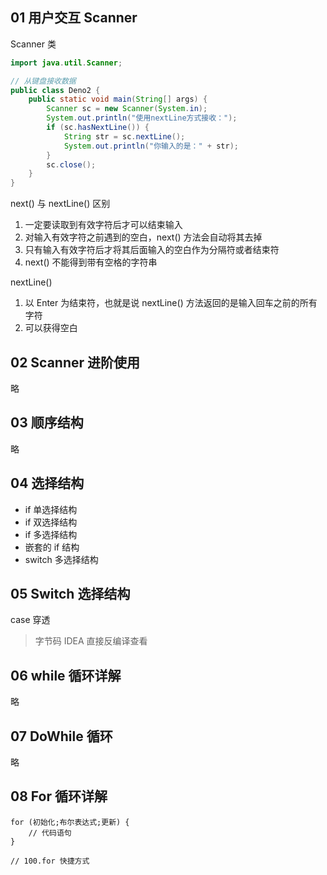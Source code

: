 ## 01 用户交互 Scanner

Scanner 类

```java
import java.util.Scanner;

// 从键盘接收数据
public class Deno2 {
    public static void main(String[] args) {
        Scanner sc = new Scanner(System.in);
        System.out.println("使用nextLine方式接收：");
        if (sc.hasNextLine()) {
            String str = sc.nextLine();
            System.out.println("你输入的是：" + str);
        }
        sc.close();
    }
}

```

next() 与 nextLine() 区别

1. 一定要读取到有效字符后才可以结束输入
2. 对输入有效字符之前遇到的空白，next() 方法会自动将其去掉
3. 只有输入有效字符后才将其后面输入的空白作为分隔符或者结束符
4. next() 不能得到带有空格的字符串

nextLine()

1. 以 Enter 为结束符，也就是说 nextLine() 方法返回的是输入回车之前的所有字符
2. 可以获得空白

## 02 Scanner 进阶使用

略

## 03 顺序结构

略

## 04 选择结构

- if 单选择结构
- if 双选择结构
- if 多选择结构
- 嵌套的 if 结构
- switch 多选择结构

## 05 Switch 选择结构

case 穿透

> 字节码 IDEA 直接反编译查看

## 06 while 循环详解

略

## 07 DoWhile 循环

略

## 08 For 循环详解

```
for (初始化;布尔表达式;更新) {
    // 代码语句
}

// 100.for 快捷方式
```